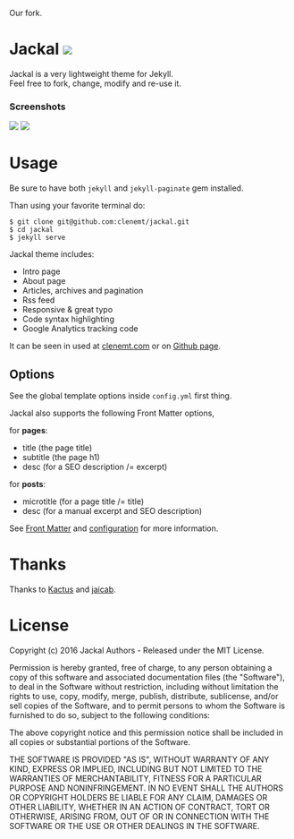 Our fork.

# Jackal ![](https://img.shields.io/npm/l/express.svg?maxAge=2592000?style=flat-square)
Jackal is a very lightweight theme for Jekyll.  
Feel free to fork, change, modify and re-use it.

### Screenshots
![](https://cloud.githubusercontent.com/assets/447956/17020916/9ed9ce1a-4f44-11e6-80d5-26df9d219dd2.PNG)
![](https://cloud.githubusercontent.com/assets/447956/17020915/9ed939f0-4f44-11e6-9e8e-3a8e5562b0da.PNG)

# Usage
Be sure to have both `jekyll` and `jekyll-paginate` gem installed.

Than using your favorite terminal do:

```
$ git clone git@github.com:clenemt/jackal.git
$ cd jackal
$ jekyll serve
```

Jackal theme includes:

* Intro page
* About page
* Articles, archives and pagination
* Rss feed
* Responsive & great typo
* Code syntax highlighting
* Google Analytics tracking code

It can be seen in used at [clenemt.com](http://clenemt.com) or on [Github page](https://clenemt.github.io/jackal/).

## Options
See the global template options inside `config.yml` first thing.

Jackal also supports the following Front Matter options,

for **pages**:
* title (the page title)
* subtitle (the page h1)
* desc (for a SEO description /= excerpt)

for **posts**:
* microtitle (for a page title /= title)
* desc (for a manual excerpt and SEO description)

See [Front Matter](https://jekyllrb.com/docs/frontmatter/) and [configuration](https://jekyllrb.com/docs/configuration/) for more information.

# Thanks
Thanks to [Kactus](https://github.com/nickbalestra/kactus) and [jaicab]( https://github.com/jaicab/jaicab.github.io).

# License
Copyright (c) 2016 Jackal Authors - Released under the MIT License.

Permission is hereby granted, free of charge, to any person obtaining a copy of this software and associated documentation files (the "Software"), to deal in the Software without restriction, including without limitation the rights to use, copy, modify, merge, publish, distribute, sublicense, and/or sell copies of the Software, and to permit persons to whom the Software is furnished to do so, subject to the following conditions:

The above copyright notice and this permission notice shall be included in all copies or substantial portions of the Software.

THE SOFTWARE IS PROVIDED "AS IS", WITHOUT WARRANTY OF ANY KIND, EXPRESS OR IMPLIED, INCLUDING BUT NOT LIMITED TO THE WARRANTIES OF MERCHANTABILITY, FITNESS FOR A PARTICULAR PURPOSE AND NONINFRINGEMENT. IN NO EVENT SHALL THE AUTHORS OR COPYRIGHT HOLDERS BE LIABLE FOR ANY CLAIM, DAMAGES OR OTHER LIABILITY, WHETHER IN AN ACTION OF CONTRACT, TORT OR OTHERWISE, ARISING FROM, OUT OF OR IN CONNECTION WITH THE SOFTWARE OR THE USE OR OTHER DEALINGS IN THE SOFTWARE.
